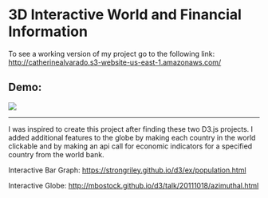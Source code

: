 # 3D Interactive World and Financial Information

To see a working version of my project go to the following link:
http://catherinealvarado.s3-website-us-east-1.amazonaws.com/

## Demo:
![](3D_world_demo.gif)

-----------------------------

I was inspired to create this project after finding these two D3.js projects.
I added additional features to the globe by making each country in the world clickable 
and by making an api call for economic indicators for a specified country
from the world bank. 

Interactive Bar Graph:
https://strongriley.github.io/d3/ex/population.html

Interactive Globe:
http://mbostock.github.io/d3/talk/20111018/azimuthal.html
